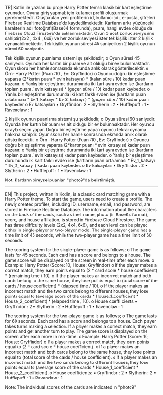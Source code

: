 TR| Kotlin ile yazılan bu proje Harry Potter temalı klasik bir kart eşleştirme oyunudur. Oyuna giriş yapmak için kullanıcı profili oluşturmak gerekmektedir. Oluşturulan yeni profillerin id, kullanıcı adı, e-posta, şifreleri Firebase Realtime Database'de kaydedilmektedir. Kartların arka yüzündeki karakterin adı, fotoğrafı(Base64 formunda), puanı, hangi evden olduğu da Firebase Cloud Firestore'da saklanmaktadır. Oyun 3 adet zorluk seviyesine sahiptir(2x2 , 4x4 , 6x6) ve her zorluk seviyesi ister tek kişilik ister 2 kişilik oynanabilmektedir. Tek kişilik oyunun süresi 45 saniye iken 2 kişilik oyunun süresi 60 saniyedir.

Tek kişilik oyunun puanlama sistemi şu şekildedir;
o Oyun süresi 45 saniyedir. Oyunda her kartın bir puanı ve ait olduğu bir ev bulunmaktadır. Oyun skoru her hamle sonrasında ekranda anlık olarak gösterilecektir.
o Örn- Harry Potter (Puan :10 , Ev: Gryffindor)
o Oyuncu doğru bir eşleştirme yaparsa (2*kartın puanı * evin katsayısı) * (kalan süre / 10) kadar puan kazanır.
o Yanlış bir eşleştirme durumunda iki kart aynı evden ise (kartların toplam puanı / evin katsayısı) * (geçen süre / 10) kadar puan kaybeder.
o Yanlış bir eşleştirme durumunda iki kart farklı evden ise (kartların puan ortalaması * Ev_1_katsayı * Ev_2_katsayı ) * (geçen süre / 10) kadar puan kaybeder
o Ev katsayıları
▪ Gryffindor : 2
▪ Slytherin : 2
▪ Hufflepuff : 1
▪ Ravenclaw : 1

2 kişilik oyunun puanlama sistemi şu şekildedir;
o Oyun süresi 60 saniyedir. Oyunda her kartın bir puanı ve ait olduğu bir ev bulunmaktadır. Her oyuncu sırayla seçim yapar. Doğru bir eşleştirme yapan oyuncu tekrar oynama hakkına sahiptir. Oyun skoru her hamle sonrasında ekranda anlık olarak gösterilecektir.
o Örn - Harry Potter (Puan :10 , Ev: Gryffindor)
o Oyuncu doğru bir eşleştirme yaparsa (2*kartın puanı * evin katsayısı) kadar puan kazanır.
o Yanlış bir eşleştirme durumunda iki kart aynı evden ise (kartların toplam puanı / evin katsayısı) kadar puan kaybeder.
o Yanlış bir eşleştirme durumunda iki kart farklı evden ise (kartların puan ortalaması * Ev_1_katsayı * Ev_2_katsayı ) kadar puan kaybeder.
o Ev katsayıları
▪ Gryffindor : 2
▪ Slytherin : 2
▪ Hufflepuff : 1
▪ Ravenclaw : 1
 
Not: Kartların bireysel puanları "photo9"da belirtilmiştir.

-----------------------------------------------------------------------------------------------------------------------------------------

EN| This project, written in Kotlin, is a classic card matching game with a Harry Potter theme. To start the game, users need to create a profile. The newly created profiles, including ID, username, email, and password, are stored in Firebase Realtime Database. The information about the characters on the back of the cards, such as their name, photo (in Base64 format), score, and house affiliation, is stored in Firebase Cloud Firestore. The game has three difficulty levels (2x2, 4x4, 6x6), and each level can be played either in single-player or two-player mode. The single-player game has a time limit of 45 seconds, while the two-player game has a time limit of 60 seconds.

The scoring system for the single-player game is as follows;
o The game lasts for 45 seconds. Each card has a score and belongs to a house. The game score will be displayed on the screen in real-time after each move.
o Example: Harry Potter (Score: 10, House: Gryffindor)
o If the player makes a correct match, they earn points equal to (2 * card score * house coefficient) * (remaining time / 10).
o If the player makes an incorrect match and both cards belong to the same house, they lose points equal to (total score of the cards / house coefficient) * (elapsed time / 10).
o If the player makes an incorrect match and the two cards belong to different houses, they lose points equal to (average score of the cards * House_1_coefficient * House_2_coefficient) * (elapsed time / 10).
o House coeffi cients
▪ Gryffindor : 2
▪ Slytherin : 2
▪ Hufflepuff : 1
▪ Ravenclaw : 1

The scoring system for the two-player game is as follows;
o The game lasts for 60 seconds. Each card has a score and belongs to a house. Each player takes turns making a selection. If a player makes a correct match, they earn points and get another turn to play. The game score is displayed on the screen after each move in real-time.
o Example: Harry Potter (Score: 10, House: Gryffindor)
o If a player makes a correct match, they earn points equal to (2 * card score * house coefficient).
o If a player makes an incorrect match and both cards belong to the same house, they lose points equal to (total score of the cards / house coefficient).
o If a player makes an incorrect match and the two cards belong to different houses, they lose points equal to (average score of the cards * House_1_coefficient * House_2_coefficient).
o House coefficients:
▪ Gryffindor : 2
▪ Slytherin : 2
▪ Hufflepuff : 1
▪ Ravenclaw : 1

Note: The individual scores of the cards are indicated in "photo9"

